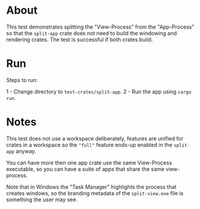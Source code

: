 # About

This test demonstrates splitting the "View-Process" from the "App-Process" so that the `split-app`
crate does not need to build the windowing and rendering crates. The test is successful if both crates build.

# Run

Steps to run:

1 - Change directory to `test-crates/split-app`.
2 - Run the app using `cargo run`.

# Notes

This test does not use a workspace deliberately, features are unified for crates in a workspace so the `"full"`
feature ends-up enabled in the `split-app` anyway.

You can have more then one app crate use the same View-Process executable, so you can have a suite of apps
that share the same view-process.

Note that in Windows the "Task Manager" highlights the process that creates windows, so the branding metadata
of the `split-view.exe` file is something the user may see.